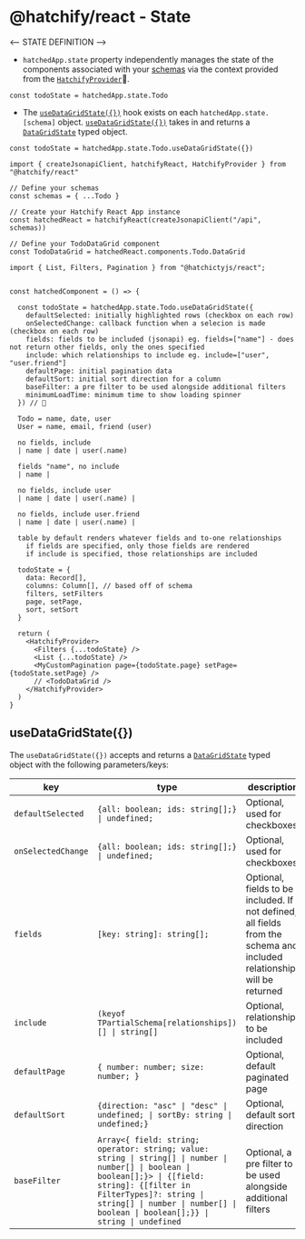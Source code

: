 # @hatchify/react - State

<-- STATE DEFINITION -->

- `hatchedApp.state` property independently manages the state of the components associated with your [schemas](../schema/README.md) via the context provided from the [`HatchifyProvider`](./components.md#hatchify-provider)🛑.

`const todoState = hatchedApp.state.Todo`

- The [`useDataGridState({})`](#useDataGridState) hook exists on each `hatchedApp.state.[schema]` object. [`useDataGridState({})`](#useDataGridState) takes in and returns a [`DataGridState`](./types.md#datagridstate) typed object.

`const todoState = hatchedApp.state.Todo.useDataGridState({})`

```tsx
import { createJsonapiClient, hatchifyReact, HatchifyProvider } from "@hatchify/react"

// Define your schemas
const schemas = { ...Todo }

// Create your Hatchify React App instance
const hatchedReact = hatchifyReact(createJsonapiClient("/api", schemas))

// Define your TodoDataGrid component
const TodoDataGrid = hatchedReact.components.Todo.DataGrid

import { List, Filters, Pagination } from "@hatchictyjs/react";


const hatchedComponent = () => {

  const todoState = hatchedApp.state.Todo.useDataGridState({
    defaultSelected: initially highlighted rows (checkbox on each row)
    onSelectedChange: callback function when a selecion is made (checkbox on each row)
    fields: fields to be included (jsonapi) eg. fields=["name"] - does not return other fields, only the ones specified
    include: which relationships to include eg. include=["user", "user.friend"]
    defaultPage: initial pagination data
    defaultSort: initial sort direction for a column
    baseFilter: a pre filter to be used alongside additional filters
    minimumLoadTime: minimum time to show loading spinner
  }) // 👀

  Todo = name, date, user
  User = name, email, friend (user)

  no fields, include
  | name | date | user(.name)

  fields "name", no include
  | name |

  no fields, include user
  | name | date | user(.name) |

  no fields, include user.friend
  | name | date | user(.name) |

  table by default renders whatever fields and to-one relationships
    if fields are specified, only those fields are rendered
    if include is specified, those relationships are included

  todoState = {
    data: Record[],
    columns: Column[], // based off of schema
    filters, setFilters
    page, setPage,
    sort, setSort
  }

  return (
    <HatchifyProvider>
      <Filters {...todoState} />
      <List {...todoState} />
      <MyCustomPagination page={todoState.page} setPage={todoState.setPage} />
      // <TodoDataGrid />
    </HatchifyProvider>
  )
}
```

## useDataGridState({})

The `useDataGridState({})` accepts and returns a [`DataGridState`](./types.md#datagridstate) typed object with the following parameters/keys:

| key                | type                                        | description                                                                                                                       |
| ------------------ | ------------------------------------------- | --------------------------------------------------------------------------------------------------------------------------------- | 
| `defaultSelected`  | `{all: boolean; ids: string[];} \| undefined;` | Optional, used for checkboxes          |
| `onSelectedChange` | `{all: boolean; ids: string[];} \| undefined;` | Optional, used for checkboxes          |
| `fields`           | `[key: string]: string[];` | Optional, fields to be included. If not defined, all fields from the schema and included relationships will be returned |
| `include`          | `(keyof TPartialSchema[relationships])[] \| string[]` | Optional, relationships to be included |
| `defaultPage`      | `{ number: number; size: number; }` | Optional, default paginated page |
| `defaultSort`      | `{direction: "asc" \| "desc" \| undefined; \| sortBy: string \| undefined;}` | Optional, default sort direction |
| `baseFilter`       | `Array<{ field: string; operator: string; value: string \| string[] \| number \| number[] \| boolean \| boolean[];}> \| {[field: string]: {[filter in FilterTypes]?: string \| string[] \| number \| number[] \| boolean \| boolean[];}} \| string \| undefined` | Optional, a pre filter to be used alongside additional filters |
